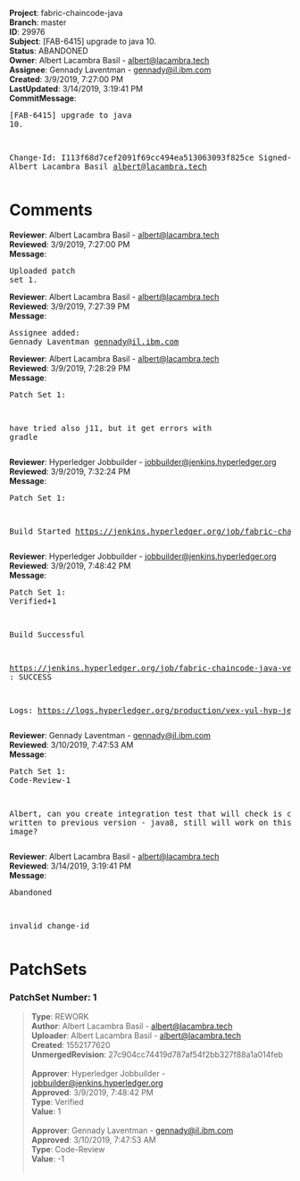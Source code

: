 <strong>Project</strong>: fabric-chaincode-java<br><strong>Branch</strong>: master<br><strong>ID</strong>: 29976<br><strong>Subject</strong>: [FAB-6415] upgrade to java 10.<br><strong>Status</strong>: ABANDONED<br><strong>Owner</strong>: Albert Lacambra Basil - albert@lacambra.tech<br><strong>Assignee</strong>: Gennady Laventman - gennady@il.ibm.com<br><strong>Created</strong>: 3/9/2019, 7:27:00 PM<br><strong>LastUpdated</strong>: 3/14/2019, 3:19:41 PM<br><strong>CommitMessage</strong>:<br><pre>[FAB-6415] upgrade to java 10.

Change-Id: I113f68d7cef2091f69cc494ea513063093f825ce
Signed-off-by: Albert Lacambra Basil <albert@lacambra.tech>
</pre><h1>Comments</h1><strong>Reviewer</strong>: Albert Lacambra Basil - albert@lacambra.tech<br><strong>Reviewed</strong>: 3/9/2019, 7:27:00 PM<br><strong>Message</strong>: <pre>Uploaded patch set 1.</pre><strong>Reviewer</strong>: Albert Lacambra Basil - albert@lacambra.tech<br><strong>Reviewed</strong>: 3/9/2019, 7:27:39 PM<br><strong>Message</strong>: <pre>Assignee added: Gennady Laventman <gennady@il.ibm.com></pre><strong>Reviewer</strong>: Albert Lacambra Basil - albert@lacambra.tech<br><strong>Reviewed</strong>: 3/9/2019, 7:28:29 PM<br><strong>Message</strong>: <pre>Patch Set 1:

have tried also j11, but it get errors with gradle</pre><strong>Reviewer</strong>: Hyperledger Jobbuilder - jobbuilder@jenkins.hyperledger.org<br><strong>Reviewed</strong>: 3/9/2019, 7:32:24 PM<br><strong>Message</strong>: <pre>Patch Set 1:

Build Started https://jenkins.hyperledger.org/job/fabric-chaincode-java-verify-x86_64/72/</pre><strong>Reviewer</strong>: Hyperledger Jobbuilder - jobbuilder@jenkins.hyperledger.org<br><strong>Reviewed</strong>: 3/9/2019, 7:48:42 PM<br><strong>Message</strong>: <pre>Patch Set 1: Verified+1

Build Successful 

https://jenkins.hyperledger.org/job/fabric-chaincode-java-verify-x86_64/72/ : SUCCESS

Logs: https://logs.hyperledger.org/production/vex-yul-hyp-jenkins-3/fabric-chaincode-java-verify-x86_64/72</pre><strong>Reviewer</strong>: Gennady Laventman - gennady@il.ibm.com<br><strong>Reviewed</strong>: 3/10/2019, 7:47:53 AM<br><strong>Message</strong>: <pre>Patch Set 1: Code-Review-1

Albert, can you create integration test that will check is chaincode written to previous version - java8, still will work on this new javaenv image?</pre><strong>Reviewer</strong>: Albert Lacambra Basil - albert@lacambra.tech<br><strong>Reviewed</strong>: 3/14/2019, 3:19:41 PM<br><strong>Message</strong>: <pre>Abandoned

invalid change-id</pre><h1>PatchSets</h1><h3>PatchSet Number: 1</h3><blockquote><strong>Type</strong>: REWORK<br><strong>Author</strong>: Albert Lacambra Basil - albert@lacambra.tech<br><strong>Uploader</strong>: Albert Lacambra Basil - albert@lacambra.tech<br><strong>Created</strong>: 1552177620<br><strong>UnmergedRevision</strong>: 27c904cc74419d787af54f2bb327f88a1a014feb<br><br><strong>Approver</strong>: Hyperledger Jobbuilder - jobbuilder@jenkins.hyperledger.org<br><strong>Approved</strong>: 3/9/2019, 7:48:42 PM<br><strong>Type</strong>: Verified<br><strong>Value</strong>: 1<br><br><strong>Approver</strong>: Gennady Laventman - gennady@il.ibm.com<br><strong>Approved</strong>: 3/10/2019, 7:47:53 AM<br><strong>Type</strong>: Code-Review<br><strong>Value</strong>: -1<br><br></blockquote>